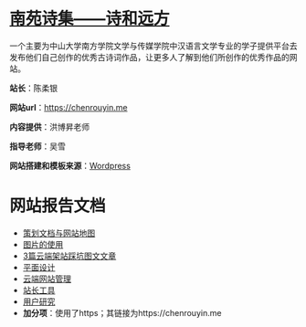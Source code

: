# [南苑诗集——诗和远方](https://chenrouyin.me)
一个主要为中山大学南方学院文学与传媒学院中汉语言文学专业的学子提供平台去发布他们自己创作的优秀古诗词作品，让更多人了解到他们所创作的优秀作品的网站。

**站长**：陈柔银</br>

**网站url**：https://chenrouyin.me

**内容提供**：洪博昇老师

**指导老师**：吴雪

**网站搭建和模板来源**：[Wordpress](https://codex.wordpress.org/zh-cn:Main_Page)

# 网站报告文档
- [策划文档与网站地图](策划文档与网站地图.md)
- [图片的使用](图片的使用.md)
- [3篇云端架站踩坑图文文章](3篇云端架站踩坑图文文章.md)
- [平面设计](平面设计.md)
- [云端网站管理](云端网站管理.md)
- [站长工具](站长工具.md)
- [用户研究](用户研究.md)
- **加分项**：使用了https；其链接为https://chenrouyin.me

